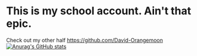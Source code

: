 # This is my school account. Ain't that epic.
Check out my other half https://github.com/David-Orangemoon<br>
[![Anurag's GitHub stats](https://github-readme-stats.vercel.app/api?username=AlexSchoolOH)](https://github.com/anuraghazra/github-readme-stats)
